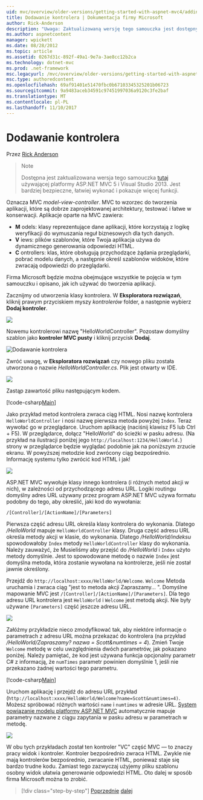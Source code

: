 ```yaml
---
uid: mvc/overview/older-versions/getting-started-with-aspnet-mvc4/adding-a-controller
title: Dodawanie kontrolera | Dokumentacja firmy Microsoft
author: Rick-Anderson
description: "Uwaga: Zaktualizowaną wersję tego samouczka jest dostępnych tutaj używającej platformy ASP.NET MVC 5 i Visual Studio 2013. Jest bardziej bezpieczne, znacznie prostsza do wykonania i demonstracją..."
ms.author: aspnetcontent
manager: wpickett
ms.date: 08/28/2012
ms.topic: article
ms.assetid: 0267d31c-892f-49a1-9e7a-3ae8cc12b2ca
ms.technology: dotnet-mvc
ms.prod: .net-framework
msc.legacyurl: /mvc/overview/older-versions/getting-started-with-aspnet-mvc4/adding-a-controller
msc.type: authoredcontent
ms.openlocfilehash: 69af91401e51470fbc0b67103345325201b06723
ms.sourcegitcommit: 9a9483aceb34591c97451997036a9120c3fe2baf
ms.translationtype: MT
ms.contentlocale: pl-PL
ms.lasthandoff: 11/10/2017
---
```

<a name="adding-a-controller"></a>Dodawanie kontrolera
====================
Przez [Rick Anderson](https://github.com/Rick-Anderson)

> > [!NOTE]
> > Dostępna jest zaktualizowana wersja tego samouczka [tutaj](../../getting-started/introduction/getting-started.md) używającej platformy ASP.NET MVC 5 i Visual Studio 2013. Jest bardziej bezpieczne, łatwiej wykonać i pokazuje więcej funkcji.


Oznacza MVC *model-view-controller*. MVC to wzorzec do tworzenia aplikacji, które są dobrze zaprojektowanej architektury, testować i łatwe w konserwacji. Aplikacje oparte na MVC zawiera:

- **M** odels: klasy reprezentujące dane aplikacji, które korzystają z logikę weryfikacji do wymuszania reguł biznesowych dla tych danych.
- **V** iews: plików szablonów, które Twoja aplikacja używa do dynamicznego generowania odpowiedzi HTML.
- **C** ontrollers: klas, które obsługują przychodzące żądania przeglądarki, pobrać modelu danych, a następnie określ szablonów widoków, które zwracają odpowiedzi do przeglądarki.

Firma Microsoft będzie można obejmujące wszystkie te pojęcia w tym samouczku i opisano, jak ich używać do tworzenia aplikacji.

Zacznijmy od utworzenia klasy kontrolera. W **Eksploratora rozwiązań**, kliknij prawym przyciskiem myszy *kontrolerów* folder, a następnie wybierz **Dodaj kontroler**.

![](adding-a-controller/_static/image1.png)

Nowemu kontrolerowi nazwę &quot;HelloWorldController&quot;. Pozostaw domyślny szablon jako **kontroler MVC pusty** i kliknij przycisk **Dodaj**.

![Dodawanie kontrolera](adding-a-controller/_static/image2.png)

Zwróć uwagę, w **Eksploratora rozwiązań** czy nowego pliku została utworzona o nazwie *HelloWorldController.cs*. Plik jest otwarty w IDE.

![](adding-a-controller/_static/image3.png)

Zastąp zawartość pliku następującym kodem.

[!code-csharp[Main](adding-a-controller/samples/sample1.cs)]

Jako przykład metod kontrolera zwraca ciąg HTML. Nosi nazwę kontrolera `HelloWorldController` i nosi nazwę pierwsza metoda powyżej `Index`. Teraz wywołać go w przeglądarce. Uruchom aplikację (naciśnij klawisz F5 lub Ctrl + F5). W przeglądarce, dołącz &quot;HelloWorld&quot; do ścieżki w pasku adresu. (Na przykład na ilustracji poniżej jego `http://localhost:1234/HelloWorld.`) strony w przeglądarce będzie wyglądać podobnie jak na poniższym zrzucie ekranu. W powyższej metodzie kod zwrócony ciąg bezpośrednio. Informację systemu tylko zwrócić kod HTML i jak!

![](adding-a-controller/_static/image4.png)

ASP.NET MVC wywołuje klasy innego kontrolera (i różnych metod akcji w nich), w zależności od przychodzącego adresu URL. Logiki routingu domyślny adres URL używany przez program ASP.NET MVC używa formatu podobny do tego, aby określić, jaki kod do wywołania:

`/[Controller]/[ActionName]/[Parameters]`

Pierwsza część adresu URL określa klasy kontrolera do wykonania. Dlatego */HelloWorld* mapuje `HelloWorldController` klasy. Druga część adresu URL określa metody akcji w klasie, do wykonania. Dlatego */HelloWorld/indeksu* spowodowałoby `Index` metody `HelloWorldController` klasy do wykonania. Należy zauważyć, że Musieliśmy aby przejść do */HelloWorld* i `Index` użyto metody domyślnie. Jest to spowodowane metodę o nazwie `Index` jest domyślna metoda, która zostanie wywołana na kontrolerze, jeśli nie został jawnie określony.

Przejdź do `http://localhost:xxxx/HelloWorld/Welcome`. `Welcome` Metoda uruchamia i zwraca ciąg &quot;jest to metoda akcji Zapraszamy... &quot;. Domyślne mapowanie MVC jest `/[Controller]/[ActionName]/[Parameters]`. Dla tego adresu URL kontrolera jest `HelloWorld` i `Welcome` jest metodą akcji. Nie były używane `[Parameters]` część jeszcze adresu URL.

![](adding-a-controller/_static/image5.png)

Załóżmy przykładzie nieco zmodyfikować tak, aby niektóre informacje o parametrach z adresu URL można przekazać do kontrolera (na przykład */HelloWorld/Zapraszamy? nazwa = Scott&amp;numtimes = 4*). Zmień Twoje `Welcome` metodę w celu uwzględnienia dwóch parametrów, jak pokazano poniżej. Należy pamiętać, że kod jest używana funkcja opcjonalny parametr C# z informacją, że `numTimes` parametr powinien domyślnie 1, jeśli nie przekazano żadnej wartości tego parametru.

[!code-csharp[Main](adding-a-controller/samples/sample2.cs)]

Uruchom aplikację i przejdź do adresu URL przykład (`http://localhost:xxxx/HelloWorld/Welcome?name=Scott&numtimes=4)`. Możesz spróbować różnych wartości `name` i `numtimes` w adresie URL. [System powiązanie modelu platformy ASP.NET MVC](http://odetocode.com/Blogs/scott/archive/2009/04/27/6-tips-for-asp-net-mvc-model-binding.aspx) automatycznie mapuje parametry nazwane z ciągu zapytania w pasku adresu w parametrach w metodę.

![](adding-a-controller/_static/image6.png)

W obu tych przykładach został ten kontroler &quot;VC&quot; część MVC — to znaczy pracy widok i kontroler. Kontroler bezpośrednio zwraca HTML. Zwykle nie mają kontrolerów bezpośrednio, zwracanie HTML, ponieważ staje się bardzo trudne kodu. Zamiast tego zazwyczaj użyjemy pliku szablonu osobny widok ułatwia generowanie odpowiedzi HTML. Oto dalej w sposób firma Microsoft można to zrobić.

>[!div class="step-by-step"]
[Poprzednie](intro-to-aspnet-mvc-4.md)
[dalej](adding-a-view.md)
